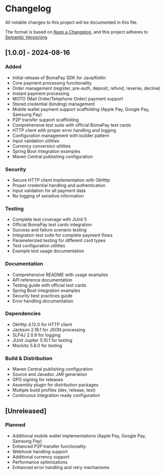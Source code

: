 # Changelog

All notable changes to this project will be documented in this file.

The format is based on [Keep a Changelog](https://keepachangelog.com/en/1.0.0/),
and this project adheres to [Semantic Versioning](https://semver.org/spec/v2.0.0.html).

## [1.0.0] - 2024-08-16

### Added
- Initial release of BomaPay SDK for Java/Kotlin
- Core payment processing functionality
- Order management (register, pre-auth, deposit, refund, reverse, decline)
- Instant payment processing
- MOTO (Mail Order/Telephone Order) payment support
- Stored credential (binding) management
- Mobile wallet payment support scaffolding (Apple Pay, Google Pay, Samsung Pay)
- P2P transfer support scaffolding
- Comprehensive test suite with official BomaPay test cards
- HTTP client with proper error handling and logging
- Configuration management with builder pattern
- Input validation utilities
- Currency conversion utilities
- Spring Boot integration examples
- Maven Central publishing configuration

### Security
- Secure HTTP client implementation with OkHttp
- Proper credential handling and authentication
- Input validation for all payment data
- No logging of sensitive information

### Testing
- Complete test coverage with JUnit 5
- Official BomaPay test cards integration
- Success and failure scenario testing
- Integration test suite for complete payment flows
- Parameterized testing for different card types
- Test configuration utilities
- Example test usage documentation

### Documentation
- Comprehensive README with usage examples
- API reference documentation
- Testing guide with official test cards
- Spring Boot integration examples
- Security best practices guide
- Error handling documentation

### Dependencies
- OkHttp 4.12.0 for HTTP client
- Jackson 2.16.1 for JSON processing
- SLF4J 2.0.9 for logging
- JUnit Jupiter 5.10.1 for testing
- Mockito 5.8.0 for testing

### Build & Distribution
- Maven Central publishing configuration
- Source and Javadoc JAR generation
- GPG signing for releases
- Assembly plugin for distribution packages
- Multiple build profiles (dev, release, test)
- Continuous integration ready configuration

## [Unreleased]

### Planned
- Additional mobile wallet implementations (Apple Pay, Google Pay, Samsung Pay)
- Enhanced P2P transfer functionality
- Webhook handling support
- Additional currency support
- Performance optimizations
- Enhanced error handling and retry mechanisms